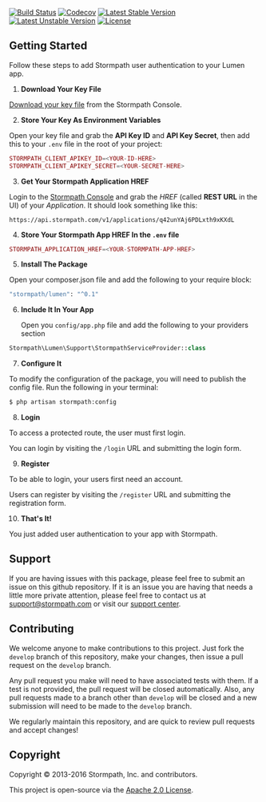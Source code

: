 [![Build Status](https://api.travis-ci.org/stormpath/stormpath-lumen.svg?branch=master,develop)](https://travis-ci.org/stormpath/stormpath-lumen)
[![Codecov](https://img.shields.io/codecov/c/github/stormpath/stormpath-lumen.svg)](https://codecov.io/github/stormpath/stormpath-lumen)
[![Latest Stable Version](https://poser.pugx.org/stormpath/lumen/v/stable.svg)](https://packagist.org/packages/stormpath/lumen)
[![Latest Unstable Version](https://poser.pugx.org/stormpath/lumen/v/unstable.svg)](https://packagist.org/packages/stormpath/lumen)
[![License](https://poser.pugx.org/stormpath/lumen/license.svg)](https://packagist.org/packages/stormpath/lumen)

## Getting Started

Follow these steps to add Stormpath user authentication to your Lumen app.

1. **Download Your Key File**

  [Download your key file](https://support.stormpath.com/hc/en-us/articles/203697276-Where-do-I-find-my-API-key-) from the Stormpath Console.

2. **Store Your Key As Environment Variables**

  Open your key file and grab the **API Key ID** and **API Key Secret**, then add this to your `.env` file in the root of your project:

  ```php
  STORMPATH_CLIENT_APIKEY_ID=<YOUR-ID-HERE>
  STORMPATH_CLIENT_APIKEY_SECRET=<YOUR-SECRET-HERE>
  ```

3. **Get Your Stormpath Application HREF**

  Login to the [Stormpath Console](https://api.stormpath.com/) and grab the *HREF* (called **REST URL** in the UI) of your *Application*. It should look something like this:

  `https://api.stormpath.com/v1/applications/q42unYAj6PDLxth9xKXdL`

4. **Store Your Stormpath App HREF In the `.env` file**

  ```php
  STORMPATH_APPLICATION_HREF=<YOUR-STORMPATH-APP-HREF>
  ```

5. **Install The Package**
    
  Open your composer.json file and add the following to your require block:
  
  ```bash
  "stormpath/lumen": "^0.1"
  ```

6. **Include It In Your App**

   Open you `config/app.php` file and add the following to your providers section

  ```php
  Stormpath\Lumen\Support\StormpathServiceProvider::class
  ```

7. **Configure It**

  To modify the configuration of the package, you will need to publish the config file. Run the following in your terminal:

  ```bash
  $ php artisan stormpath:config
  ```

8. **Login**

  To access a protected route, the user must first login.

  You can login by visiting the `/login` URL and submitting the login form.


9. **Register**

  To be able to login, your users first need an account.

  Users can register by visiting the `/register` URL and submitting the
  registration form.

10. **That's It!**

  You just added user authentication to your app with Stormpath. 



## Support
If you are having issues with this package, please feel free to submit an issue on this github repository.  If it is
an issue you are having that needs a little more private attention, please feel free to contact us at
[support@stormpath.com](mailto:support@stormpath.com?subject=Stormpath+Lumen+Integration) or visit our
[support center](https://support.stormpath.com).

## Contributing
We welcome anyone to make contributions to this project. Just fork the `develop` branch of this repository, make your
changes, then issue a pull request on the `develop` branch.

Any pull request you make will need to have associated tests with them.  If a test is not provided, the pull request
will be closed automatically.  Also, any pull requests made to a branch other than `develop` will be closed and a
new submission will need to be made to the `develop` branch.

We regularly maintain this repository, and are quick to review pull requests and accept changes!

## Copyright

Copyright &copy; 2013-2016 Stormpath, Inc. and contributors.

This project is open-source via the [Apache 2.0 License](http://www.apache.org/licenses/LICENSE-2.0).


[documentation]: https://docs.stormpath.com/php/laravel/latest/
